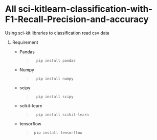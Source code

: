 # All sci-kitlearn-classification-with-F1-Recall-Precision-and-accuracy
Using sci-kit libraries to classification read csv data

<ol>
<li>
<p>Requirement</p>
</li>


<ul>
<li>
<p>Pandas</p>
  <blockquote>
<pre><code>  pip install pandas
</code></pre>
</blockquote>
</li>
<li>
 Numpy 
  <blockquote>
<pre><code>  pip install numpy
</code></pre>
</blockquote>
 </li>
<li>
 scipy
  <blockquote>
<pre><code>  pip install scipy
</code></pre>
</blockquote>
  </li>
<li>
  scikit-learn
    <blockquote>
<pre><code>  pip install scikit-learn
</code></pre>
</blockquote>
  </li>
<li>
  tensorflow
      <blockquote>
<pre><code> pip install tensorflow
</code></pre>
</blockquote>
  </li>
</ul>
</ol>
